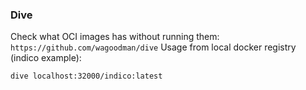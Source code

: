 ### Dive
Check what OCI images has without running them:
`https://github.com/wagoodman/dive`
Usage from local docker registry (indico example):
```
dive localhost:32000/indico:latest
```
